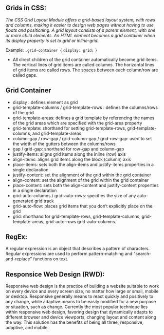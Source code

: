 ## Grids in CSS:
*The CSS Grid Layout Module offers a grid-based layout system, with rows and columns, making it easier to design web pages without having to use floats and positioning. A grid layout consists of a parent element, with one or more child elements. An HTML element becomes a grid container when its display property is set to grid or inline-grid.*

Example:
`.grid-container {`
  `display: grid;`
`}`

- All direct children of the grid container automatically become grid items. The vertical lines of grid items are called columns. The horizontal lines of grid items are called rows. The spaces between each column/row are called gaps.

## Grid Container
- display : defines element as grid
- grid-template-columns / grid-template-rows : defines the columns/rows of the grid
- grid-template-areas: defines a grid template by referencing the names of the grid areas which are specified with the grid-area property
- grid-template: shorthand for setting grid-template-rows, grid-template-columns, and grid-template-areas
- column-gap / row-gap / grid-column-gap / grid-row-gap: used to set the width of the gutters between the columns/rows
- gap / grid-gap: shorthand for row-gap and column-gap
- justify-items: aligns grid items along the inline (row) axis
- align-items: aligns grid items along the block (column) axis
- place-items: sets both the align-items and justify-items properties in a single declaration
- justify-content: set the alignment of the grid within the grid container
- align-content: set the alignment of the grid within the grid container
- place-content: sets both the align-content and justify-content properties in a single declaration
- grid-auto-columns / grid-auto-rows: specifies the size of any auto-generated grid track
- grid-auto-flow: places grid items that you don’t explicitly place on the grid
- grid: shorthand for grid-template-rows, grid-template-columns, grid-template-areas, grid-auto-rows   grid-auto-columns.


## RegEx:
A regular expression is an object that describes a pattern of characters. Regular expressions are used to perform pattern-matching and "search-and-replace" functions on text.


## Responsice Web Design (RWD):
Responsive web design is the practice of building a website suitable to work on every device and every screen size, no matter how large or small, mobile or desktop. Responsive generally means to react quickly and positively to any change, while adaptive means to be easily modified for a new purpose or situation, such as change. Currently the most popular technique lies within responsive web design, favoring design that dynamically adapts to different browser and device viewports, changing layout and content along the way. This solution has the benefits of being all three, responsive, adaptive, and mobile.